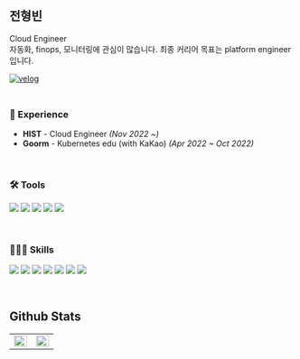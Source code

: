 ## 전형빈

Cloud Engineer <br>
자동화, finops, 모니터링에 관심이 많습니다. 최종 커리어 목표는 platform engineer입니다.

<a href="https://hyeongbin.tistory.com/" target="_blank">
<img src=https://img.shields.io/badge/TISTORY-000000.svg?&style=for-the-badge&logo=TISTORY&logoColor=white alt=velog style="margin-bottom: 5px;" />
</a>

<br>
<br>

### 💫 Experience
- **HIST** - Cloud Engineer *(Nov 2022 ~)*
- **Goorm** - Kubernetes edu (with KaKao) *(Apr 2022 ~ Oct 2022)* 

<br>  

### 🛠 Tools 
<p align="left">
    <img src="https://img.shields.io/badge/Git-F05032?style=flat-square&logo=Git&logoColor=white"/>
    <img src="https://img.shields.io/badge/Github-181717?style=flat-square&logo=Github&logoColor=white"/>
    <img src="https://img.shields.io/badge/Slack-4A154B?style=flat-square&logo=Slack&logoColor=white"/>
    <img src="https://img.shields.io/badge/DBeaver-382923?style=flat-square&logo=Slack&logoColor=white"/>
    <img src="https://img.shields.io/badge/VSCode-007ACC?style=flat-square&logo=VSCode&logoColor=white"/> 
</p>

<br>

### 👩🏻‍💻 Skills
<p align="left">
    <img src="https://img.shields.io/badge/Python3-3776AB?style=flat-square&logo=Python&logoColor=white"/>
    <img src="https://img.shields.io/badge/Linux-FCC624?style=flat-square&logo=Linux&logoColor=white"/>
    <img src="https://img.shields.io/badge/AWS-232F3E?style=flat-square&logo=Amazon&logoColor=white"/>
    <img src="https://img.shields.io/badge/Terraform-7B42BC?style=flat-square&logo=Terraform&logoColor=white"/>
    <img src="https://img.shields.io/badge/Redis-DC382D?style=flat-square&logo=Redis&logoColor=white"/>
    <img src="https://img.shields.io/badge/Prometheus-E6522C?style=flat-square&logo=Prometheus&logoColor=white"/>
    <img src="https://img.shields.io/badge/Grafana-F46800?style=flat-square&logo=Grafana&logoColor=white"/>
</p>

<br>

## Github Stats  
<table><tr><td valign="top" width="50%">
<img src="https://github-readme-stats.vercel.app/api?username=hyeongbin96&show_icons=true&count_private=true&hide_border=true" align="left" style="width: 100%" />
</td><td valign="top" width="50%">
<img src="https://github-readme-stats.vercel.app/api/top-langs/?username=hyeongbin96&hide_border=true&layout=compact" align="left" style="width: 100%" />
</td></tr></table>  
